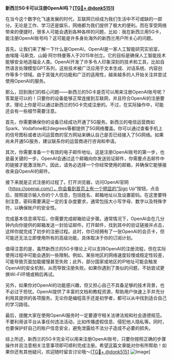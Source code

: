 **新西兰5G卡可以注册OpenAI吗？[[TG💪+ @donk5151](https://t.me/s/donk5151)]**

在当今这个数字化飞速发展的时代，互联网已经成为我们生活中不可或缺的一部分。无论是工作、学习还是娱乐，网络都为我们提供了极大的便利。而在享受网络带来的便捷时，很多人可能会遇到各种各样的问题，比如：我在新西兰用5G卡，能注册OpenAI账号吗？这可能是许多身处海外的新西兰用户所关心的问题。

首先，让我们来了解一下什么是OpenAI。OpenAI是一家人工智能研究实验室，由埃隆·马斯克、山姆·阿尔特曼等人于2015年创立。它的目标是确保人工智能技术能够安全地造福全人类。OpenAI开发了许多令人印象深刻的技术和工具，比如自然语言处理模型GPT系列，这些技术被广泛应用于文本生成、对话系统、内容创作等多个领域。由于其强大的功能和广泛的适用性，越来越多的人开始关注并尝试使用OpenAI的服务。

那么，回到我们的核心问题——新西兰的5G卡是否可以用来注册OpenAI账号呢？答案是可以的！只要你的设备能够正常连接到互联网，并且符合OpenAI的注册要求，理论上你是可以通过新西兰的5G卡完成注册的。不过，在实际操作中，可能还会有一些细节需要注意。

首先，你需要确保你的设备已经成功开通了5G服务。新西兰的电信运营商如Spark、Vodafone和2degrees等都提供了5G网络覆盖。你可以通过查看手机上的信号图标或者访问运营商的官方网站来确认自己是否已经接入了5G网络。如果尚未开通5G服务，建议联系你的运营商进行咨询和申请。

其次，你需要准备一个有效的电子邮件地址。这是注册OpenAI账号的第一步，也是最关键的一步。OpenAI会通过这个邮箱向你发送验证邮件，你需要点击邮件中的链接才能激活账户。因此，请务必选择一个你经常使用的邮箱，并确保它能够接收来自OpenAI的邮件。

接下来就是正式注册的过程了。打开浏览器，访问OpenAI官网（https://openai.com/），你会看到首页上有一个明显的“Sign Up”按钮。点击后，按照提示输入你的个人信息，包括姓名、邮箱地址以及设置密码。在这里要特别注意，密码需要满足一定的复杂度要求，通常包括大小写字母、数字以及特殊字符，以确保账户的安全性。

完成基本信息填写后，你需要完成邮箱验证步骤。通常情况下，OpenAI会在几分钟内向你提供的邮箱发送一封验证邮件。打开邮件，找到其中的验证链接并点击，这样你就完成了初步的注册过程。此时，你已经拥有了一张OpenAI的会员卡，但可能还无法立即使用所有的高级功能，具体取决于你的订阅计划。

值得注意的是，虽然新西兰的5G卡理论上可以支持OpenAI的注册流程，但在实际使用过程中可能会遇到一些限制。例如，某些地区的网络速度较慢或稳定性较差，可能导致页面加载缓慢甚至失败；此外，部分国家或地区的IP地址可能会触发OpenAI的安全机制，从而导致注册失败。如果你遇到了类似的问题，不妨尝试更换Wi-Fi环境或稍后再试。

另外，如果你对OpenAI的功能感兴趣，但又担心自己不具备足够的技术背景，也不必过于担忧。OpenAI提供了丰富的文档和教程资源，帮助用户快速上手并充分利用其提供的各项服务。无论你是编程高手还是初学者，都可以从中找到适合自己的学习路径。

最后，提醒大家在使用OpenAI服务时一定要遵守相关法律法规和社会道德规范。不要利用该平台从事任何违法活动，比如传播虚假信息、侵犯他人隐私等。同时，也要保护好自己的账户信息安全，避免泄露给不法分子造成不必要的损失。

综上所述，新西兰的5G卡完全可以用来注册OpenAI账号，只要你按照正确的步骤操作并且注意相关注意事项即可顺利完成注册。希望这篇文章能对你有所帮助！如果你还有其他疑问，欢迎随时留言讨论哦～[[TG💪+ @donk5151](https://t.me/s/donk5151) ![Image](https://i.postimg.cc/rwNCRYN7/Snipaste-2025-04-30-17-27-05.png)]